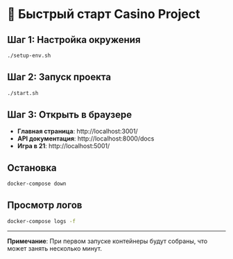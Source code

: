 # 🚀 Быстрый старт Casino Project

## Шаг 1: Настройка окружения
```bash
./setup-env.sh
```

## Шаг 2: Запуск проекта
```bash
./start.sh
```

## Шаг 3: Открыть в браузере
- **Главная страница**: http://localhost:3001/
- **API документация**: http://localhost:8000/docs
- **Игра в 21**: http://localhost:5001/

## Остановка
```bash
docker-compose down
```

## Просмотр логов
```bash
docker-compose logs -f
```

---

**Примечание**: При первом запуске контейнеры будут собраны, что может занять несколько минут. 